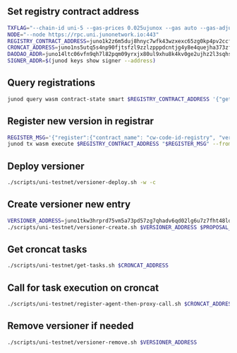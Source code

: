 ## Set registry contract address

```bash
TXFLAG="--chain-id uni-5 --gas-prices 0.025ujunox --gas auto --gas-adjustment 1.3 --broadcast-mode block --node https://rpc.uni.junonetwork.io:443"
NODE="--node https://rpc.uni.junonetwork.io:443"
REGISTRY_CONTRACT_ADDRESS=juno1k2z6m5duj8hnyc7wfk43wzxexc65zg0kp4pv2ccf83y4fe533c3qynes6j
CRONCAT_ADDRESS=juno1ns5utq5s4np90fjtsfzl9zzlzpppdcntjg4y8e4quejha373zfcq94mqtw
DAODAO_ADDR=juno14ltc06vfn9qh7l82pqm09yrxjx80ul9xhu8k4kv0ge2ujhz2l3sqhsagnj
SIGNER_ADDR=$(junod keys show signer --address)
```

## Query registrations
```bash
junod query wasm contract-state smart $REGISTRY_CONTRACT_ADDRESS '{"get_registration":{"name": "cw-code-id-registry", "chain_id": "uni-5"}}' --node "https://rpc.uni.junonetwork.io:443"
```
## Register new version in registrar

```bash
REGISTER_MSG='{"register":{"contract_name": "cw-code-id-registry", "version": "0.1.0", "chain_id": "uni-5", "code_id": 1746, "checksum": "8608F8126D64B39C10433CB09481BA09299C208FF1A5E5B3DEAF9F1DEC6B2F2A"}}'
junod tx wasm execute $REGISTRY_CONTRACT_ADDRESS "$REGISTER_MSG" --from signer --node "https://rpc.uni.junonetwork.io:443" $TXFLAG
```
## Deploy versioner
```bash
./scripts/uni-testnet/versioner-deploy.sh -w -c
```

## Create versioner new entry

```bash
VERSIONER_ADDRESS=juno1tkw3hrprd75vm5a73pd57zg7qhadv6qd02lg6u7z7fht48ldwgmqtw0f6m
./scripts/uni-testnet/versioner-create.sh $VERSIONER_ADDRESS $PROPOSAL_MODULE_ADDR
```
## Get croncat tasks

```bash
./scripts/uni-testnet/get-tasks.sh $CRONCAT_ADDRESS
```
## Call for task execution on croncat

```bash
./scripts/uni-testnet/register-agent-then-proxy-call.sh $CRONCAT_ADDRESS $SIGNER_ADDR
```

## Remove versioner if needed

```bash
./scripts/uni-testnet/versioner-remove.sh $VERSIONER_ADDRESS
```
